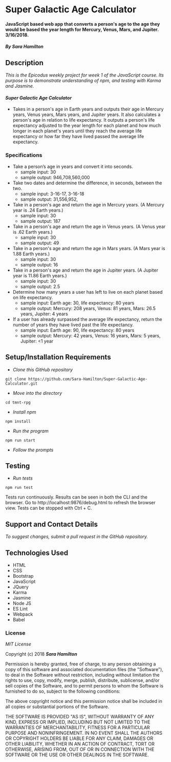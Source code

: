 # Super Galactic Age Calculator

#### JavaScript based web app that converts a person's age to the age they would be based the year length for Mercury, Venus, Mars, and Jupiter. 3/16/2018.

#### _By Sara Hamilton_

## Description
_This is the Epicodus weekly project for week 1 of the JavaScript course. Its purpose is to demonstrate understanding of npm, and testing with Karma and Jasmine._

#### _Super Galactic Age Calculator_
* Takes in a person's age in Earth years and outputs their age in Mercury years, Venus years, Mars years, and Jupiter years.  It also calculates a person's age in relation to life expectancy.  It outputs a person's life expectancy adjusted to the year length for each planet and how much longer in each planet's years until they reach the average life expectancy or how far they have lived passed the average life expectancy.  

### Specifications
* Take a person’s age in years and convert it into seconds.
  * sample input: 30
  * sample output: 946,708,560,000  
* Take two dates and determine the difference, in seconds, between the two.
  * sample input: 3-16-17, 3-16-18
  * sample output: 31,556,952,
* Take in a person's age and return the age in Mercury years. (A Mercury year is .24 Earth years.)
  * sample input: 30
  * sample output: 187
* Take in a person's age and return the age in Venus years. (A Venus year is .62 Earth years.)
  * sample input: 30
  * sample output: 49
* Take in a person's age and return the age in Mars years. (A Mars year is 1.88 Earth years.)
  * sample input: 30
  * sample output: 16
* Take in a person's age and return the age in Jupiter years. (A Jupiter year is 11.86 Earth years.)
  * sample input: 30
  * sample output: 2.5
* Determine how many years a user has left to live on each planet based on life expectancy.
  * sample input: Earth age: 30, life expectancy: 80 years
  * sample output: Mercury: 208 years, Venus: 81 years, Mars: 26.5 years, Jupiter: 4 years
* If a user has already surpassed the average life expectancy, return the number of years they have lived past the life expectancy.
  * sample input: Earth age: 90, life expectancy: 80 years
  * sample output: Mercury: 42 years, Venus: 16 years, Mars: 5 years, Jupiter: <1 year


## Setup/Installation Requirements

* _Clone this GitHub repository_

```
git clone https://github.com/Sara-Hamilton/Super-Galactic-Age-Calculator.git
```

* _Move into the directory_

```
cd tmnt-rpg
```

* _Install npm_

```
npm install
```
* _Run the program_

```
npm run start
```
* _Follow the prompts_

## Testing

* _Run tests_

```
npm run test
```
Tests run continuously. Results can be seen in both the CLI and the browser.  Go to http://localhost:9876/debug.html to refresh the browser view.  Tests can be stopped with Ctrl + C.

## Support and Contact Details

_To suggest changes, submit a pull request in the GitHub repository._

## Technologies Used

* HTML
* CSS
* Bootstrap
* JavaScript
* JQuery
* Karma
* Jasmine
* Node JS
* ES Lint
* Webpack
* Babel

### License

*MIT License*

Copyright (c) 2018 **_Sara Hamilton_**

Permission is hereby granted, free of charge, to any person obtaining a copy
of this software and associated documentation files (the "Software"), to deal
in the Software without restriction, including without limitation the rights
to use, copy, modify, merge, publish, distribute, sublicense, and/or sell
copies of the Software, and to permit persons to whom the Software is
furnished to do so, subject to the following conditions:

The above copyright notice and this permission notice shall be included in all
copies or substantial portions of the Software.

THE SOFTWARE IS PROVIDED "AS IS", WITHOUT WARRANTY OF ANY KIND, EXPRESS OR
IMPLIED, INCLUDING BUT NOT LIMITED TO THE WARRANTIES OF MERCHANTABILITY,
FITNESS FOR A PARTICULAR PURPOSE AND NONINFRINGEMENT. IN NO EVENT SHALL THE
AUTHORS OR COPYRIGHT HOLDERS BE LIABLE FOR ANY CLAIM, DAMAGES OR OTHER
LIABILITY, WHETHER IN AN ACTION OF CONTRACT, TORT OR OTHERWISE, ARISING FROM,
OUT OF OR IN CONNECTION WITH THE SOFTWARE OR THE USE OR OTHER DEALINGS IN THE
SOFTWARE.
